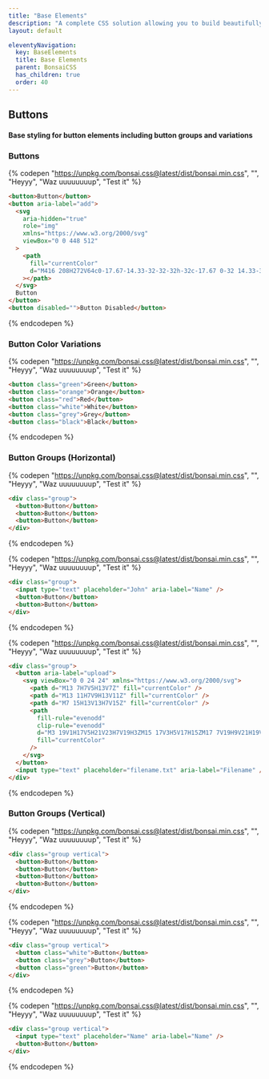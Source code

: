 ```yaml
---
title: "Base Elements"
description: "A complete CSS solution allowing you to build beautifully crafted web interfaces with ease."
layout: default

eleventyNavigation:
  key: BaseElements
  title: Base Elements
  parent: BonsaiCSS
  has_children: true
  order: 40
---
```


## Buttons

#### Base styling for button elements including button groups and variations

### Buttons

{% codepen "https://unpkg.com/bonsai.css@latest/dist/bonsai.min.css", "", "Heyyy", "Waz uuuuuuuup", "Test it" %}

```html
<button>Button</button>
<button aria-label="add">
  <svg
    aria-hidden="true"
    role="img"
    xmlns="https://www.w3.org/2000/svg"
    viewBox="0 0 448 512"
  >
    <path
      fill="currentColor"
      d="M416 208H272V64c0-17.67-14.33-32-32-32h-32c-17.67 0-32 14.33-32 32v144H32c-17.67 0-32 14.33-32 32v32c0 17.67 14.33 32 32 32h144v144c0 17.67 14.33 32 32 32h32c17.67 0 32-14.33 32-32V304h144c17.67 0 32-14.33 32-32v-32c0-17.67-14.33-32-32-32z"
    ></path>
  </svg>
  Button
</button>
<button disabled="">Button Disabled</button>
```

{% endcodepen %}

### Button Color Variations

{% codepen "https://unpkg.com/bonsai.css@latest/dist/bonsai.min.css", "", "Heyyy", "Waz uuuuuuuup", "Test it" %}

```html
<button class="green">Green</button>
<button class="orange">Orange</button>
<button class="red">Red</button>
<button class="white">White</button>
<button class="grey">Grey</button>
<button class="black">Black</button>
```

{% endcodepen %}

### Button Groups (Horizontal)

{% codepen "https://unpkg.com/bonsai.css@latest/dist/bonsai.min.css", "", "Heyyy", "Waz uuuuuuuup", "Test it" %}

```html
<div class="group">
  <button>Button</button>
  <button>Button</button>
  <button>Button</button>
</div>
```

{% endcodepen %}

{% codepen "https://unpkg.com/bonsai.css@latest/dist/bonsai.min.css", "", "Heyyy", "Waz uuuuuuuup", "Test it" %}

```html
<div class="group">
  <input type="text" placeholder="John" aria-label="Name" />
  <button>Button</button>
  <button>Button</button>
</div>
```

{% endcodepen %}

{% codepen "https://unpkg.com/bonsai.css@latest/dist/bonsai.min.css", "", "Heyyy", "Waz uuuuuuuup", "Test it" %}

```html
<div class="group">
  <button aria-label="upload">
    <svg viewBox="0 0 24 24" xmlns="https://www.w3.org/2000/svg">
      <path d="M13 7H7V5H13V7Z" fill="currentColor" />
      <path d="M13 11H7V9H13V11Z" fill="currentColor" />
      <path d="M7 15H13V13H7V15Z" fill="currentColor" />
      <path
        fill-rule="evenodd"
        clip-rule="evenodd"
        d="M3 19V1H17V5H21V23H7V19H3ZM15 17V3H5V17H15ZM17 7V19H9V21H19V7H17Z"
        fill="currentColor"
      />
    </svg>
  </button>
  <input type="text" placeholder="filename.txt" aria-label="Filename" />
</div>
```

{% endcodepen %}

### Button Groups (Vertical)

{% codepen "https://unpkg.com/bonsai.css@latest/dist/bonsai.min.css", "", "Heyyy", "Waz uuuuuuuup", "Test it" %}

```html
<div class="group vertical">
  <button>Button</button>
  <button>Button</button>
  <button>Button</button>
  <button>Button</button>
</div>
```

{% endcodepen %}

{% codepen "https://unpkg.com/bonsai.css@latest/dist/bonsai.min.css", "", "Heyyy", "Waz uuuuuuuup", "Test it" %}

```html
<div class="group vertical">
  <button class="white">Button</button>
  <button class="grey">Button</button>
  <button class="green">Button</button>
</div>
```

{% endcodepen %}

{% codepen "https://unpkg.com/bonsai.css@latest/dist/bonsai.min.css", "", "Heyyy", "Waz uuuuuuuup", "Test it" %}

```html
<div class="group vertical">
  <input type="text" placeholder="Name" aria-label="Name" />
  <button>Button</button>
</div>
```

{% endcodepen %}
